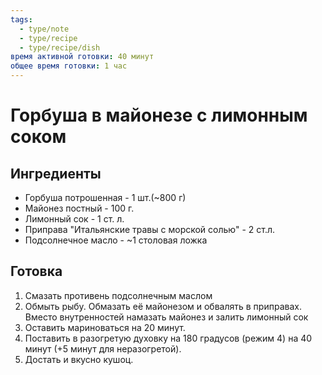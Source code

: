 ```yaml
---
tags:
  - type/note
  - type/recipe
  - type/recipe/dish
время активной готовки: 40 минут
общее время готовки: 1 час
---
```

# Горбуша в майонезе с лимонным соком
## Ингредиенты

- Горбуша потрошенная - 1 шт.(~800 г)
- Майонез постный - 100 г.
- Лимонный сок - 1 ст. л.
- Приправа "Итальянские травы с морской солью" - 2 ст.л.
- Подсолнечное масло - ~1 столовая ложка

## Готовка

1. Смазать противень подсолнечным маслом
2. Обмыть рыбу. Обмазать её майонезом и обвалять в приправах. Вместо внутренностей намазать майонез и залить лимонный сок
3. Оставить мариноваться на 20 минут.
4. Поставить в разогретую духовку на 180 градусов (режим 4) на 40 минут (+5 минут для неразогретой).
5. Достать и вкусно кушоц.